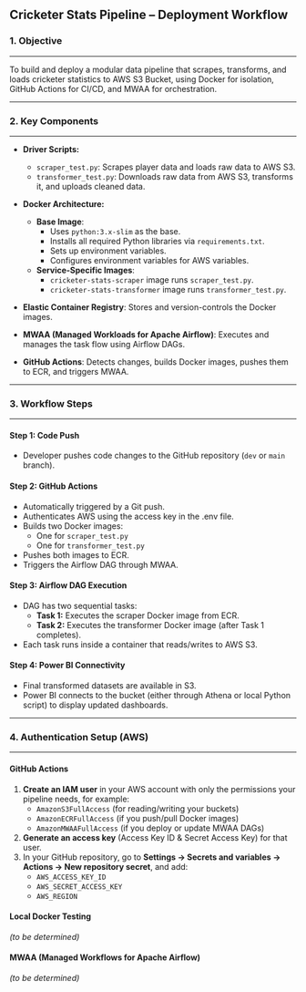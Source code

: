 ## Cricketer Stats Pipeline – Deployment Workflow


### 1. Objective
---
To build and deploy a modular data pipeline that scrapes, transforms, and loads cricketer statistics to AWS S3 Bucket, using Docker for isolation, GitHub Actions for CI/CD, and MWAA for orchestration.

---
### 2. Key Components
---

- **Driver Scripts:**
  - `scraper_test.py`: Scrapes player data and loads raw data to AWS S3.
  - `transformer_test.py`: Downloads raw data from AWS S3, transforms it, and uploads cleaned data.

- **Docker Architecture:**
  - **Base Image**:
    - Uses `python:3.x-slim` as the base.
    - Installs all required Python libraries via `requirements.txt`.
    - Sets up environment variables.
    - Configures environment variables for AWS variables. 
  - **Service-Specific Images**:
    - `cricketer-stats-scraper` image runs `scraper_test.py`.
    - `cricketer-stats-transformer` image runs `transformer_test.py`.

- **Elastic Container Registry**: Stores and version-controls the Docker images.

- **MWAA (Managed Workloads for Apache Airflow)**: Executes and manages the task flow using Airflow DAGs.

- **GitHub Actions**: Detects changes, builds Docker images, pushes them to ECR, and triggers MWAA.

---
### 3. Workflow Steps
---

#### Step 1: Code Push
- Developer pushes code changes to the GitHub repository (`dev` or `main` branch).

#### Step 2: GitHub Actions
- Automatically triggered by a Git push.
- Authenticates AWS using the access key in the .env file. 
- Builds two Docker images:
  - One for `scraper_test.py`
  - One for `transformer_test.py`
- Pushes both images to ECR.
- Triggers the Airflow DAG through MWAA.

#### Step 3: Airflow DAG Execution
- DAG has two sequential tasks:
  - **Task 1:** Executes the scraper Docker image from ECR.
  - **Task 2:** Executes the transformer Docker image (after Task 1 completes).
- Each task runs inside a container that reads/writes to AWS S3.

#### Step 4: Power BI Connectivity
- Final transformed datasets are available in S3.
- Power BI connects to the bucket (either through Athena or local Python script) to display updated dashboards.

---
### 4. Authentication Setup (AWS)
---

#### GitHub Actions  
1. **Create an IAM user** in your AWS account with only the permissions your pipeline needs, for example:  
   - `AmazonS3FullAccess` (for reading/writing your buckets)  
   - `AmazonECRFullAccess` (if you push/pull Docker images)  
   - `AmazonMWAAFullAccess` (if you deploy or update MWAA DAGs)  
2. **Generate an access key** (Access Key ID & Secret Access Key) for that user.  
3. In your GitHub repository, go to **Settings → Secrets and variables → Actions → New repository secret**, and add:  
   - `AWS_ACCESS_KEY_ID`  
   - `AWS_SECRET_ACCESS_KEY`  
   - `AWS_REGION`

#### Local Docker Testing  
_(to be determined)_
#### MWAA (Managed Workflows for Apache Airflow)  
_(to be determined)_
